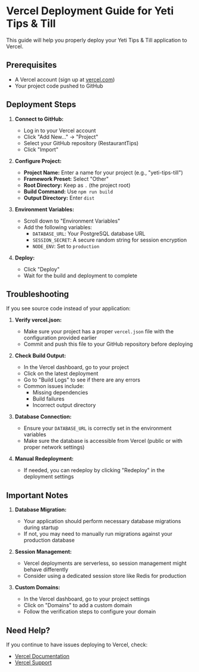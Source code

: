 # Vercel Deployment Guide for Yeti Tips & Till

This guide will help you properly deploy your Yeti Tips & Till application to Vercel.

## Prerequisites

- A Vercel account (sign up at [vercel.com](https://vercel.com))
- Your project code pushed to GitHub

## Deployment Steps

1. **Connect to GitHub:**
   - Log in to your Vercel account
   - Click "Add New..." → "Project"
   - Select your GitHub repository (RestaurantTips)
   - Click "Import"

2. **Configure Project:**
   - **Project Name:** Enter a name for your project (e.g., "yeti-tips-till")
   - **Framework Preset:** Select "Other"
   - **Root Directory:** Keep as `.` (the project root)
   - **Build Command:** Use `npm run build`
   - **Output Directory:** Enter `dist`

3. **Environment Variables:**
   - Scroll down to "Environment Variables"
   - Add the following variables:
     - `DATABASE_URL`: Your PostgreSQL database URL
     - `SESSION_SECRET`: A secure random string for session encryption
     - `NODE_ENV`: Set to `production`

4. **Deploy:**
   - Click "Deploy"
   - Wait for the build and deployment to complete

## Troubleshooting

If you see source code instead of your application:

1. **Verify vercel.json:**
   - Make sure your project has a proper `vercel.json` file with the configuration provided earlier
   - Commit and push this file to your GitHub repository before deploying

2. **Check Build Output:**
   - In the Vercel dashboard, go to your project
   - Click on the latest deployment
   - Go to "Build Logs" to see if there are any errors
   - Common issues include:
     - Missing dependencies
     - Build failures
     - Incorrect output directory

3. **Database Connection:**
   - Ensure your `DATABASE_URL` is correctly set in the environment variables
   - Make sure the database is accessible from Vercel (public or with proper network settings)

4. **Manual Redeployment:**
   - If needed, you can redeploy by clicking "Redeploy" in the deployment settings

## Important Notes

1. **Database Migration:**
   - Your application should perform necessary database migrations during startup
   - If not, you may need to manually run migrations against your production database

2. **Session Management:**
   - Vercel deployments are serverless, so session management might behave differently
   - Consider using a dedicated session store like Redis for production

3. **Custom Domains:**
   - In the Vercel dashboard, go to your project settings
   - Click on "Domains" to add a custom domain
   - Follow the verification steps to configure your domain

## Need Help?

If you continue to have issues deploying to Vercel, check:
- [Vercel Documentation](https://vercel.com/docs)
- [Vercel Support](https://vercel.com/help)
